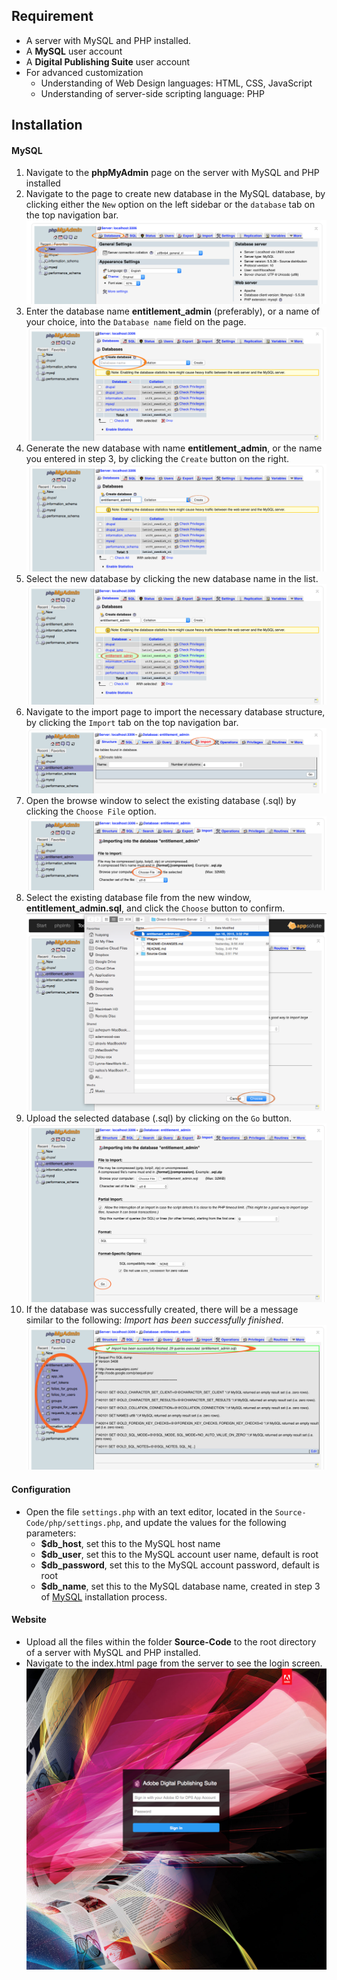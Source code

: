 ## Requirement

* A server with MySQL and PHP installed.
* A __MySQL__ user account
* A __Digital Publishing Suite__ user account
* For advanced customization
	- Understanding of Web Design languages: HTML, CSS, JavaScript
	- Understanding of server-side scripting language: PHP

## Installation

#### MySQL

1. Navigate to the __phpMyAdmin__ page on the server with MySQL and PHP installed
2. Navigate to the page to create new database in the MySQL database, by clicking either the `New` option on the left sidebar or the `database` tab on the top navigation bar.
![Step 2: Navigate to Create New Database Page](images/step_2_navigate_to_create_new_database_page.png)
3. Enter the database name __entitlement\_admin__ (preferably), or a name of your choice, into the `Database name` field on the page.
![Step 3: Enter new database name in MySQL](images/step_3_enter_new_database_name.png)
4. Generate the new database with name __entitlement\_admin__, or the name you entered in step 3, by clicking the `Create` button on the right.
![Step 4: Create New Database](images/step_4_create_new_database.png)
5. Select the new database by clicking the new database name in the list.
![Step 5: Select The New Database](images/step_5_select_the_new_database.png)
6. Navigate to the import page to import the necessary database structure, by clicking the `Import` tab on the top navigation bar.
![Step 6: Navigate to Import Database Page](images/step_6_navigate_to_import_database_page.png)
7. Open the browse window to select the existing database (.sql) by clicking the `Choose File` option.
![Step 7: Choose Existing Database File](images/step_7_choose_existing_database_file.png)
8. Select the existing database file from the new window, __entitlement_admin.sql__, and click the `Choose` button to confirm.
![Step 8: Select The Existing Database File](images/step_8_select_the_existing_database_file.png)
9. Upload the selected database (.sql) by clicking on the `Go` button.
![Step 9: Upload the Existing Database](images/step_9_upload_the_existing_database.png)
10. If the database was successfully created, there will be a message similar to the following: _Import has been successfully finished_.
![Step 10: Verify Database](images/step_10_verify_database.png)

#### Configuration

* Open the file `settings.php` with an text editor, located in the `Source-Code/php/settings.php`, and update the values for the following parameters:
    * __$db_host__, set this to the MySQL host name
    * __$db_user__, set this to the MySQL account user name, default is root
    * __$db_password__, set this to the MySQL account password, default is root
    * __$db_name__, set this to the MySQL database name, created in step 3 of [MySQL](#mysql) installation process.

#### Website

* Upload all the files within the folder __Source-Code__ to the root directory of a server with MySQL and PHP installed.
* Navigate to the index.html page from the server to see the login screen.
![Direct Entitlement Login Screen](images/direct_entitlement_login_screen.png)
